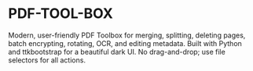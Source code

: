 # PDF-TOOL-BOX
Modern, user-friendly PDF Toolbox for merging, splitting, deleting pages, batch encrypting, rotating, OCR, and editing metadata. Built with Python and ttkbootstrap for a beautiful dark UI. No drag-and-drop; use file selectors for all actions.
